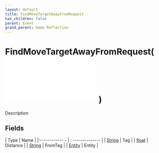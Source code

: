 ```yaml
---
layout: default
title: FindMoveTargetAwayFromRequest
has_children: false
parent: Event
grand_parent: Game Reflection
---
```

# FindMoveTargetAwayFromRequest( ![ EntityEventBase ](game-reflection/events/entity_event_base.md) )
Description 

## Fields
| Type | Name |
|:------------ - | : -------------- |
| [String](game-reflection/components/string.md) | Tag |
| [float](game-reflection/components/float.md) | Distance |
| [String](game-reflection/components/string.md) | FromTag |
| [Entity](game-reflection/classes/entity.md) | Entity |

